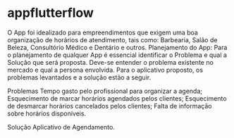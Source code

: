 # appflutterflow
O App foi idealizado para  empreendimentos que exigem uma boa organização de horários de atendimento, tais como: Barbearia, Salão de Beleza, Consultório Médico e Dentário e outros.
Planejamento do App:
Para o planejamento de qualquer App é essencial identificar o Problema  e qual a Solução que será proposta. Deve-se entender o problema existente no mercado e qual a persona envolvida. Para o aplicativo proposto, os problemas levantados e a solução estão a seguir.

Problemas
Tempo gasto pelo profissional para organizar a agenda;
Esquecimento de marcar horários agendados pelos clientes;
Esquecimento de desmarcar horários cancelados pelos clientes;
Falta de informação sobre horários disponíveis.

Solução
Aplicativo de Agendamento.
